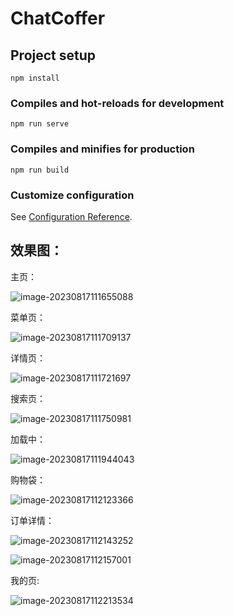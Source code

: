 # ChatCoffer

## Project setup 
```
npm install
```

### Compiles and hot-reloads for development
```
npm run serve
```

### Compiles and minifies for production
```
npm run build
```

### Customize configuration
See [Configuration Reference](https://cli.vuejs.org/config/).



## 效果图：

主页：

![image-20230817111655088](images\image-20230817111655088.png)

菜单页：

![image-20230817111709137](images\image-20230817111709137.png)

详情页：

![image-20230817111721697](images\image-20230817111721697.png)

搜索页：

![image-20230817111750981](images\image-20230817111750981.png)

加载中：

![image-20230817111944043](images\image-20230817111944043.png)



购物袋：

![image-20230817112123366](images\image-20230817112123366.png)

订单详情：

![image-20230817112143252](images\image-20230817112143252.png)

![image-20230817112157001](images\image-20230817112157001.png)

我的页:

![image-20230817112213534](images\image-20230817112213534.png)
